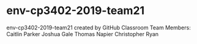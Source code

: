 # env-cp3402-2019-team21
env-cp3402-2019-team21 created by GitHub Classroom
Team Members:
Caitlin Parker
Joshua Gale
Thomas Napier
Christopher Ryan
